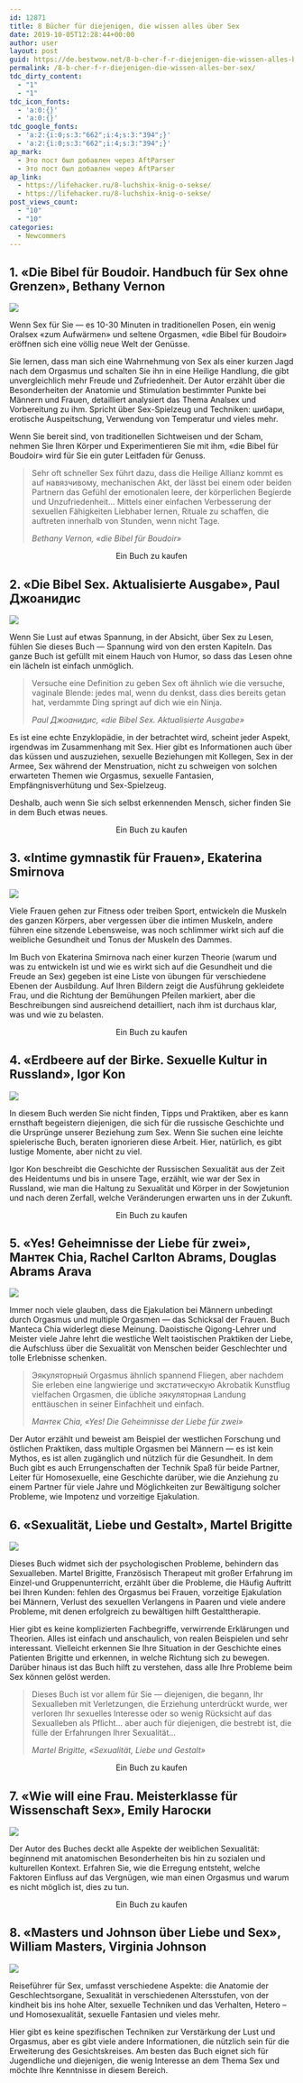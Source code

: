 ```yaml
---
id: 12871
title: 8 Bücher für diejenigen, die wissen alles über Sex
date: 2019-10-05T12:28:44+00:00
author: user
layout: post
guid: https://de.bestwow.net/8-b-cher-f-r-diejenigen-die-wissen-alles-ber-sex/
permalink: /8-b-cher-f-r-diejenigen-die-wissen-alles-ber-sex/
tdc_dirty_content:
  - "1"
  - "1"
tdc_icon_fonts:
  - 'a:0:{}'
  - 'a:0:{}'
tdc_google_fonts:
  - 'a:2:{i:0;s:3:"662";i:4;s:3:"394";}'
  - 'a:2:{i:0;s:3:"662";i:4;s:3:"394";}'
ap_mark:
  - Это пост был добавлен через AftParser
  - Это пост был добавлен через AftParser
ap_link:
  - https://lifehacker.ru/8-luchshix-knig-o-sekse/
  - https://lifehacker.ru/8-luchshix-knig-o-sekse/
post_views_count:
  - "10"
  - "10"
categories:
  - Newcommers
---
```

## 1. «Die Bibel für Boudoir. Handbuch für Sex ohne Grenzen», Bethany Vernon

![](https://de.bestwow.net/wp-content/uploads/2019/10/8-knig-dlya-teh-kto-hochet-znat-o-sekse-vse-1.jpg) 

Wenn Sex für Sie — es 10-30 Minuten in traditionellen Posen, ein wenig Oralsex «zum Aufwärmen» und seltene Orgasmen, «die Bibel für Boudoir» eröffnen sich eine völlig neue Welt der Genüsse.

Sie lernen, dass man sich eine Wahrnehmung von Sex als einer kurzen Jagd nach dem Orgasmus und schalten Sie ihn in eine Heilige Handlung, die gibt unvergleichlich mehr Freude und Zufriedenheit. Der Autor erzählt über die Besonderheiten der Anatomie und Stimulation bestimmter Punkte bei Männern und Frauen, detailliert analysiert das Thema Analsex und Vorbereitung zu ihm. Spricht über Sex-Spielzeug und Techniken: шибари, erotische Auspeitschung, Verwendung von Temperatur und vieles mehr.

Wenn Sie bereit sind, von traditionellen Sichtweisen und der Scham, nehmen Sie Ihren Körper und Experimentieren Sie mit ihm, «die Bibel für Boudoir» wird für Sie ein guter Leitfaden für Genuss.

> <div>
>   <p>
>     Sehr oft schneller Sex führt dazu, dass die Heilige Allianz kommt es auf навязчивому, mechanischen Akt, der lässt bei einem oder beiden Partnern das Gefühl der emotionalen leere, der körperlichen Begierde und Unzufriedenheit&#8230; Mittels einer einfachen Verbesserung der sexuellen Fähigkeiten Liebhaber lernen, Rituale zu schaffen, die auftreten innerhalb von Stunden, wenn nicht Tage.
>   </p></p>
> </div>
> 
> _Bethany Vernon, «die Bibel für Boudoir»_

<p style="text-align: center">
  <span>Ein Buch zu kaufen</span>
</p>

## 2. «Die Bibel Sex. Aktualisierte Ausgabe», Paul Джоанидис

![](https://de.bestwow.net/wp-content/uploads/2019/10/8-knig-dlya-teh-kto-hochet-znat-o-sekse-vse-2.jpg) 

Wenn Sie Lust auf etwas Spannung, in der Absicht, über Sex zu Lesen, fühlen Sie dieses Buch — Spannung wird von den ersten Kapiteln. Das ganze Buch ist gefüllt mit einem Hauch von Humor, so dass das Lesen ohne ein lächeln ist einfach unmöglich.

> <div>
>   <p>
>     Versuche eine Definition zu geben Sex oft ähnlich wie die versuche, vaginale Blende: jedes mal, wenn du denkst, dass dies bereits getan hat, verdammte Ding springt auf dich wie ein Ninja.
>   </p></p>
> </div>
> 
> _Paul Джоанидис, «die Bibel Sex. Aktualisierte Ausgabe»_

Es ist eine echte Enzyklopädie, in der betrachtet wird, scheint jeder Aspekt, irgendwas im Zusammenhang mit Sex. Hier gibt es Informationen auch über das küssen und auszuziehen, sexuelle Beziehungen mit Kollegen, Sex in der Armee, Sex während der Menstruation, nicht zu schweigen von solchen erwarteten Themen wie Orgasmus, sexuelle Fantasien, Empfängnisverhütung und Sex-Spielzeug.

Deshalb, auch wenn Sie sich selbst erkennenden Mensch, sicher finden Sie in dem Buch etwas neues.

<p style="text-align: center">
  <span>Ein Buch zu kaufen</span>
</p>

## 3. «Intime gymnastik für Frauen», Ekaterina Smirnova

![](https://de.bestwow.net/wp-content/uploads/2019/10/8-knig-dlya-teh-kto-hochet-znat-o-sekse-vse-3.jpg) 

Viele Frauen gehen zur Fitness oder treiben Sport, entwickeln die Muskeln des ganzen Körpers, aber vergessen über die intimen Muskeln, andere führen eine sitzende Lebensweise, was noch schlimmer wirkt sich auf die weibliche Gesundheit und Tonus der Muskeln des Dammes.

Im Buch von Ekaterina Smirnova nach einer kurzen Theorie (warum und was zu entwickeln ist und wie es wirkt sich auf die Gesundheit und die Freude an Sex) gegeben ist eine Liste von übungen für verschiedene Ebenen der Ausbildung. Auf Ihren Bildern zeigt die Ausführung gekleidete Frau, und die Richtung der Bemühungen Pfeilen markiert, aber die Beschreibungen sind ausreichend detailliert, nach ihm ist durchaus klar, was und wie zu belasten.

<p style="text-align: center">
  <span>Ein Buch zu kaufen</span>
</p>

## 4. «Erdbeere auf der Birke. Sexuelle Kultur in Russland», Igor Kon

![](https://de.bestwow.net/wp-content/uploads/2019/10/8-knig-dlya-teh-kto-hochet-znat-o-sekse-vse-4.jpg) 

In diesem Buch werden Sie nicht finden, Tipps und Praktiken, aber es kann ernsthaft begeistern diejenigen, die sich für die russische Geschichte und die Ursprünge unserer Beziehung zum Sex. Wenn Sie suchen eine leichte spielerische Buch, beraten ignorieren diese Arbeit. Hier, natürlich, es gibt lustige Momente, aber nicht zu viel.

Igor Kon beschreibt die Geschichte der Russischen Sexualität aus der Zeit des Heidentums und bis in unsere Tage, erzählt, wie war der Sex in Russland, wie man die Haltung zu Sexualität und Körper in der Sowjetunion und nach deren Zerfall, welche Veränderungen erwarten uns in der Zukunft.

<p style="text-align: center">
  <span>Ein Buch zu kaufen</span>
</p>

## 5. «Yes! Geheimnisse der Liebe für zwei», Мантек Chia, Rachel Carlton Abrams, Douglas Abrams Arava

![](https://de.bestwow.net/wp-content/uploads/2019/10/8-knig-dlya-teh-kto-hochet-znat-o-sekse-vse-5.jpg) 

Immer noch viele glauben, dass die Ejakulation bei Männern unbedingt durch Orgasmus und multiple Orgasmen — das Schicksal der Frauen. Buch Manteca Chia widerlegt diese Meinung. Daoistische Qigong-Lehrer und Meister viele Jahre lehrt die westliche Welt taoistischen Praktiken der Liebe, die Aufschluss über die Sexualität von Menschen beider Geschlechter und tolle Erlebnisse schenken.

> <div>
>   <p>
>     Эякуляторный Orgasmus ähnlich spannend Fliegen, aber nachdem Sie erleben eine langwierige und экстатическую Akrobatik Kunstflug vielfachen Orgasmen, die übliche эякуляторная Landung enttäuschen in seiner Einfachheit und einfach.
>   </p></p>
> </div>
> 
> _Мантек Chia, «Yes! Die Geheimnisse der Liebe für zwei»_

Der Autor erzählt und beweist am Beispiel der westlichen Forschung und östlichen Praktiken, dass multiple Orgasmen bei Männern — es ist kein Mythos, es ist allen zugänglich und nützlich für die Gesundheit. In dem Buch gibt es auch Errungenschaften der Technik Spaß für beide Partner, Leiter für Homosexuelle, eine Geschichte darüber, wie die Anziehung zu einem Partner für viele Jahre und Möglichkeiten zur Bewältigung solcher Probleme, wie Impotenz und vorzeitige Ejakulation.

## 6. «Sexualität, Liebe und Gestalt», Martel Brigitte

![](https://de.bestwow.net/wp-content/uploads/2019/10/8-knig-dlya-teh-kto-hochet-znat-o-sekse-vse-6.jpg) 

Dieses Buch widmet sich der psychologischen Probleme, behindern das Sexualleben. Martel Brigitte, Französisch Therapeut mit großer Erfahrung im Einzel-und Gruppenunterricht, erzählt über die Probleme, die Häufig Auftritt bei Ihren Kunden: fehlen des Orgasmus bei Frauen, vorzeitige Ejakulation bei Männern, Verlust des sexuellen Verlangens in Paaren und viele andere Probleme, mit denen erfolgreich zu bewältigen hilft Gestalttherapie.

Hier gibt es keine komplizierten Fachbegriffe, verwirrende Erklärungen und Theorien. Alles ist einfach und anschaulich, von realen Beispielen und sehr interessant. Vielleicht erkennen Sie Ihre Situation in der Geschichte eines Patienten Brigitte und erkennen, in welche Richtung sich zu bewegen. Darüber hinaus ist das Buch hilft zu verstehen, dass alle Ihre Probleme beim Sex können gelöst werden.

> <div>
>   <p>
>     Dieses Buch ist vor allem für Sie — diejenigen, die begann, Ihr Sexualleben mit Verletzungen, die Erziehung unterdrückt wurde, wer verloren Ihr sexuelles Interesse oder so wenig Rücksicht auf das Sexualleben als Pflicht&#8230; aber auch für diejenigen, die bestrebt ist, die fülle der Erfahrungen Ihrer Sexualität&#8230;
>   </p></p>
> </div>
> 
> _Martel Brigitte, «Sexualität, Liebe und Gestalt»_

<p style="text-align: center">
  <span>Ein Buch zu kaufen</span>
</p>

## 7. «Wie will eine Frau. Meisterklasse für Wissenschaft Sex», Emily Нагоски

![](https://de.bestwow.net/wp-content/uploads/2019/10/8-knig-dlya-teh-kto-hochet-znat-o-sekse-vse-7.jpg) 

Der Autor des Buches deckt alle Aspekte der weiblichen Sexualität: beginnend mit anatomischen Besonderheiten bis hin zu sozialen und kulturellen Kontext. Erfahren Sie, wie die Erregung entsteht, welche Faktoren Einfluss auf das Vergnügen, wie man einen Orgasmus und warum es nicht möglich ist, dies zu tun.

<p style="text-align: center">
  <span>Ein Buch zu kaufen</span>
</p>

## 8. «Masters und Johnson über Liebe und Sex», William Masters, Virginia Johnson

![](https://de.bestwow.net/wp-content/uploads/2019/10/8-knig-dlya-teh-kto-hochet-znat-o-sekse-vse-8.jpg) 

Reiseführer für Sex, umfasst verschiedene Aspekte: die Anatomie der Geschlechtsorgane, Sexualität in verschiedenen Altersstufen, von der kindheit bis ins hohe Alter, sexuelle Techniken und das Verhalten, Hetero &#8211; und Homosexualität, sexuelle Fantasien und vieles mehr.

Hier gibt es keine spezifischen Techniken zur Verstärkung der Lust und Orgasmus, aber es gibt viele andere Informationen, die nützlich sein für die Erweiterung des Gesichtskreises. Am besten das Buch eignet sich für Jugendliche und diejenigen, die wenig Interesse an dem Thema Sex und möchte Ihre Kenntnisse in diesem Bereich.